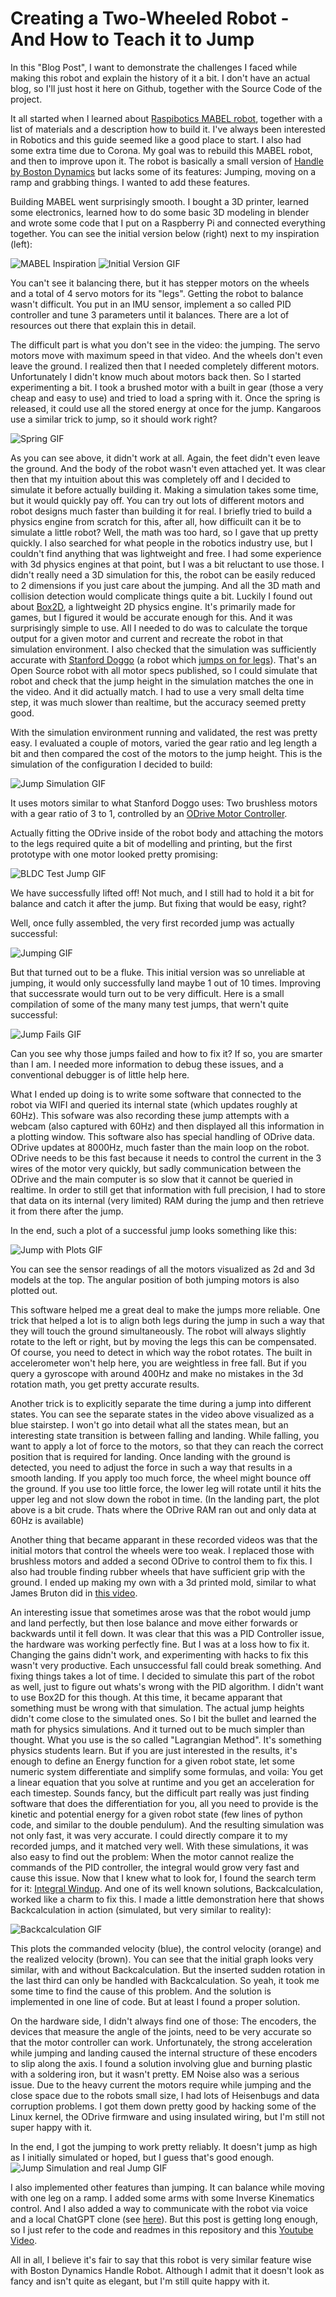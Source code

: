 # Creating a Two-Wheeled Robot - And How to Teach it to Jump
In this "Blog Post", I want to demonstrate the challenges I faced while making this robot and explain the history of it a bit. I don't have an actual blog, so I'll just host it here on Github, together with the Source Code of the project.

It all started when I learned about [Raspibotics MABEL robot](https://raspibotics.wixsite.com/pibotics-blog/post/01-build-a-self-balancing-robot-with-legs-boston-dynamics-handle-inspired), together with a list of materials and a description how to build it. I've always been interested in Robotics and this guide seemed like a good place to start. I also had some extra time due to Corona. My goal was to rebuild this MABEL robot, and then to improve upon it. The robot is basically a small version of [Handle by Boston Dynamics](https://www.youtube.com/watch?v=-7xvqQeoA8c) but lacks some of its features: Jumping, moving on a ramp and grabbing things. I wanted to add these features.

Building MABEL went surprisingly smooth. I bought a 3D printer, learned some electronics, learned how to do some basic 3D modeling in blender and wrote some code that I put on a Raspberry Pi and connected everything together. You can see the initial version below (right) next to my inspiration (left):

![MABEL Inspiration](https://8gadgetpack.net/milana/mabel2.jpg)
![Initial Version GIF](https://8gadgetpack.net/milana/mabel_copy3.gif)

You can't see it balancing there, but it has stepper motors on the wheels and a total of 4 servo motors for its "legs". Getting the robot to balance wasn't difficult. You put in an IMU sensor, implement a so called PID controller and tune 3 parameters until it balances. There are a lot of resources out there that explain this in detail.

The difficult part is what you don't see in the video: the jumping. The servo motors move with maximum speed in that video. And the wheels don't even leave the ground. I realized then that I needed completely different motors. Unfortunately I didn't know much about motors back then. So I started experimenting a bit. I took a brushed motor with a built in gear (those a very cheap and easy to use) and tried to load a spring with it. Once the spring is released, it could use all the stored energy at once for the jump. Kangaroos use a similar trick to jump, so it should work right? 

![Spring GIF](https://8gadgetpack.net/milana/spring.gif)

As you can see above, it didn't work at all. Again, the feet didn't even leave the ground. And the body of the robot wasn't even attached yet. It was clear then that my intuition about this was completely off and I decided to simulate it before actually building it. Making a simulation takes some time, but it would quickly pay off. You can try out lots of different motors and robot designs much faster than building it for real. I briefly tried to build a physics engine from scratch for this, after all, how difficuilt can it be to simulate a little robot? Well, the math was too hard, so I gave that up pretty quickly. I also searched for what people in the robotics industry use, but I couldn't find anything that was lightweight and free. I had some experience with 3d physics engines at that point, but I was a bit reluctant to use those. I didn't really need a 3D simulation for this, the robot can be easily reduced to 2 dimensions if you just care about the jumping. And all the 3D math and collision detection would complicate things quite a bit. Luckily I found out about [Box2D](https://box2d.org/), a lightweight 2D physics engine. It's primarily made for games, but I figured it would be accurate enough for this. And it was surprisingly simple to use. All I needed to do was to calculate the torque output for a given motor and current and recreate the robot in that simulation environment. I also checked that the simulation was sufficiently accurate with [Stanford Doggo](https://github.com/Nate711/StanfordDoggoProject) (a robot which [jumps on for legs](https://www.youtube.com/watch?v=YeUpceVrUfg)). That's an Open Source robot with all motor specs published, so I could simulate that robot and check that the jump height in the simulation matches the one in the video. And it did actually match. I had to use a very small delta time step, it was much slower than realtime, but the accuracy seemed pretty good.

With the simulation environment running and validated, the rest was pretty easy. I evaluated a couple of motors, varied the gear ratio and leg length a bit and then compared the cost of the motors to the jump height. This is the simulation of the configuration I decided to build: 

![Jump Simulation GIF](https://8gadgetpack.net/milana/sim_only2.gif)

It uses motors similar to what Stanford Doggo uses: Two brushless motors with a gear ratio of 3 to 1, controlled by an [ODrive Motor Controller](https://odriverobotics.com/).

Actually fitting the ODrive inside of the robot body and attaching the motors to the legs required quite a bit of modelling and printing, but the first prototype with one motor looked pretty promising:

![BLDC Test Jump GIF](https://8gadgetpack.net/milana/bldc_proto_jump2.gif)

We have successfully lifted off! Not much, and I still had to hold it a bit for balance and catch it after the jump. But fixing that would be easy, right?

Well, once fully assembled, the very first recorded jump was actually successful:

![Jumping GIF](https://8gadgetpack.net/milana/bldc_jump2.gif)

But that turned out to be a fluke. This initial version was so unreliable at jumping, it would only successfully land maybe 1 out of 10 times. Improving that successrate would turn out to be very difficult. Here is a small compilation of some of the many many test jumps, that wern't quite successful:

![Jump Fails GIF](https://8gadgetpack.net/milana/jump_fails8.gif)

Can you see why those jumps failed and how to fix it? If so, you are smarter than I am. I needed more information to debug these issues, and a conventional debugger is of little help here.

What I ended up doing is to write some software that connected to the robot via WIFI and queried its internal state (which updates roughly at 60Hz). This sofware was also recording these jump attempts with a webcam (also captured with 60Hz) and then displayed all this information in a plotting window. This software also has special handling of ODrive data. ODrive updates at 8000Hz, much faster than the main loop on the robot. ODrive needs to be this fast because it needs to control the current in the 3 wires of the motor very quickly, but sadly communication between the ODrive and the main computer is so slow that it cannot be queried in realtime. In order to still get that information with full precision, I had to store that data on its internal (very limited) RAM during the jump and then retrieve it from there after the jump.

In the end, such a plot of a successful jump looks something like this:

![Jump with Plots GIF](https://8gadgetpack.net/milana/jump_plot3.gif)

You can see the sensor readings of all the motors visualized as 2d and 3d models at the top. The angular position of both jumping motors is also plotted out.

This software helped me a great deal to make the jumps more reliable. One trick that helped a lot is to align both legs during the jump in such a way that they will touch the ground simultaneously. The robot will always slightly rotate to the left or right, but by moving the legs this can be compensated. Of course, you need to detect in which way the robot rotates. The built in accelerometer won't help here, you are weightless in free fall. But if you query a gyroscope with around 400Hz and make no mistakes in the 3d rotation math, you get pretty accurate results.

Another trick is to explicitly separate the time during a jump into different states. You can see the separate states in the video above visualized as a blue stairstep. I won't go into detail what all the states mean, but an interesting state transition is between falling and landing. While falling, you want to apply a lot of force to the motors, so that they can reach the correct position that is required for landing. Once landing with the ground is detected, you need to adjust the force in such a way that results in a smooth landing. If you apply too much force, the wheel might bounce off the ground. If you use too little force, the lower leg will rotate until it hits the upper leg and not slow down the robot in time. (In the landing part, the plot above is a bit crude. Thats where the ODrive RAM ran out and only data at 60Hz is available)

Another thing that became apparant in these recorded videos was that the initial motors that control the wheels were too weak. I replaced those with brushless motors and added a second ODrive to control them to fix this. I also had trouble finding rubber wheels that have sufficient grip with the ground. I ended up making my own with a 3d printed mold, similar to what James Bruton did in [this video](https://youtu.be/eKZIJwJBjEs?t=540).

An interesting issue that sometimes arose was that the robot would jump and land perfectly, but then lose balance and move either forwards or backwards until it fell down. It was clear that this was a PID Controller issue, the hardware was working perfectly fine. But I was at a loss how to fix it. Changing the gains didn't work, and experimenting with hacks to fix this wasn't very productive. Each unsuccessful fall could break something. And fixing things takes a lot of time. I decided to simulate this part of the robot as well, just to figure out whats's wrong with the PID algorithm. I didn't want to use Box2D for this though. At this time, it became apparant that something must be wrong with that simulation. The actual jump heights didn't come close to the simulated ones. So I bit the bullet and learned the math for physics simulations. And it turned out to be much simpler than thought. What you use is the so called "Lagrangian Method". It's something physics students learn. But if you are just interested in the results, it's enough to define an Energy function for a given robot state, let some numeric system differentiate and simplify some formulas, and voila: You get a linear equation that you solve at runtime and you get an acceleration for each timestep. Sounds fancy, but the difficult part really was just finding software that does the differentiation for you, all you need to provide is the kinetic and potential energy for a given robot state (few lines of python code, and similar to the double pendulum). And the resulting simulation was not only fast, it was very accurate. I could directly compare it to my recorded jumps, and it matched very well. With these simulations, it was also easy to find out the problem: When the motor cannot realize the commands of the PID controller, the integral would grow very fast and cause this issue. Now that I knew what to look for, I found the search term for it: [Integral Windup](https://en.wikipedia.org/wiki/Integral_windup). And one of its well known solutions, Backcalculation, worked like a charm to fix this. I made a little demonstration here that shows Backcalculation in action (simulated, but very similar to reality):

![Backcalculation GIF](https://8gadgetpack.net/milana/backcalculation.gif)

This plots the commanded velocity (blue), the control velocity (orange) and the realized velocity (brown).
You can see that the initial graph looks very similar, with and without Backcalculation. But the inserted sudden rotation in the last third can only be handled with Backcalculation. So yeah, it took me some time to find the cause of this problem. And the solution is implemented in one line of code. But at least I found a proper solution.

On the hardware side, I didn't always find one of those: The encoders, the devices that measure the angle of the joints, need to be very accurate so that the motor controller can work. Unfortunately, the strong acceleration while jumping and landing caused the internal structure of these encoders to slip along the axis. I found a solution involving glue and burning plastic with a soldering iron, but it wasn't pretty. EM Noise also was a serious issue. Due to the heavy current the motors require while jumping and the close space due to the robots small size, I had lots of Heisenbugs and data corruption problems. I got them down pretty good by hacking some of the Linux kernel, the ODrive firmware and using insulated wiring, but I'm still not super happy with it.

In the end, I got the jumping to work pretty reliably. It doesn't jump as high as I initially simulated or hoped, but I guess that's good enough.
![Jump Simulation and real Jump GIF](https://8gadgetpack.net/milana/sim5.gif)

I also implemented other features than jumping. It can balance while moving with one leg on a ramp. I added some arms with some Inverse Kinematics control. And I also added a way to communicate with the robot via voice and a local ChatGPT clone (see [here](https://www.youtube.com/watch?v=1e_AJBxF1MY)). But this post is getting long enough, so I just refer to the code and readmes in this repository and this [Youtube Video](https://www.youtube.com/watch?v=lOAjTAtRaGs).

All in all, I believe it's fair to say that this robot is very similar feature wise with Boston Dynamics Handle Robot. Although I admit that it doesn't look as fancy and isn't quite as elegant, but I'm still quite happy with it.


